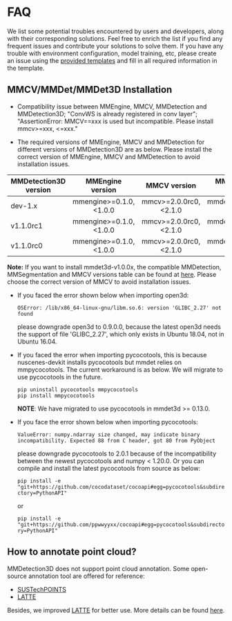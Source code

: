 # FAQ

We list some potential troubles encountered by users and developers, along with their corresponding solutions. Feel free to enrich the list if you find any frequent issues and contribute your solutions to solve them. If you have any trouble with environment configuration, model training, etc, please create an issue using the [provided templates](https://github.com/open-mmlab/mmdetection3d/blob/master/.github/ISSUE_TEMPLATE/error-report.md/) and fill in all required information in the template.

## MMCV/MMDet/MMDet3D Installation

- Compatibility issue between MMEngine, MMCV, MMDetection and MMDetection3D; "ConvWS is already registered in conv layer"; "AssertionError: MMCV==xxx is used but incompatible. Please install mmcv>=xxx, \<=xxx."

- The required versions of MMEngine, MMCV and MMDetection for different versions of MMDetection3D are as below. Please install the correct version of MMEngine, MMCV and MMDetection to avoid installation issues.

| MMDetection3D version |     MMEngine version     |      MMCV version       |   MMDetection version    |
| --------------------- | :----------------------: | :---------------------: | :----------------------: |
| dev-1.x               | mmengine>=0.1.0, \<1.0.0 | mmcv>=2.0.0rc0, \<2.1.0 | mmdet>=3.0.0rc0, \<3.1.0 |
| v1.1.0rc1             | mmengine>=0.1.0, \<1.0.0 | mmcv>=2.0.0rc0, \<2.1.0 | mmdet>=3.0.0rc0, \<3.1.0 |
| v1.1.0rc0             | mmengine>=0.1.0, \<1.0.0 | mmcv>=2.0.0rc0, \<2.1.0 | mmdet>=3.0.0rc0, \<3.1.0 |

**Note:** If you want to install mmdet3d-v1.0.0x, the compatible MMDetection, MMSegmentation and MMCV versions table can be found at [here](https://mmdetection3d.readthedocs.io/en/latest/faq.html#mmcv-mmdet-mmdet3d-installation). Please choose the correct version of MMCV to avoid installation issues.

- If you faced the error shown below when importing open3d:

  `OSError: /lib/x86_64-linux-gnu/libm.so.6: version 'GLIBC_2.27' not found`

  please downgrade open3d to 0.9.0.0, because the latest open3d needs the support of file 'GLIBC_2.27', which only exists in Ubuntu 18.04, not in Ubuntu 16.04.

- If you faced the error when importing pycocotools, this is because nuscenes-devkit installs pycocotools but mmdet relies on mmpycocotools. The current workaround is as below. We will migrate to use pycocotools in the future.

  ```shell
  pip uninstall pycocotools mmpycocotools
  pip install mmpycocotools
  ```

  **NOTE**: We have migrated to use pycocotools in mmdet3d >= 0.13.0.

- If you face the error shown below when importing pycocotools:

  `ValueError: numpy.ndarray size changed, may indicate binary incompatibility. Expected 88 from C header, got 80 from PyObject`

  please downgrade pycocotools to 2.0.1 because of the incompatibility between the newest pycocotools and numpy \< 1.20.0. Or you can compile and install the latest pycocotools from source as below:

  `pip install -e "git+https://github.com/cocodataset/cocoapi#egg=pycocotools&subdirectory=PythonAPI"`

  or

  `pip install -e "git+https://github.com/ppwwyyxx/cocoapi#egg=pycocotools&subdirectory=PythonAPI"`

## How to annotate point cloud?

MMDetection3D does not support point cloud annotation. Some open-source annotation tool are offered for reference:

- [SUSTechPOINTS](https://github.com/naurril/SUSTechPOINTS)
- [LATTE](https://github.com/bernwang/latte)

Besides, we improved [LATTE](https://github.com/bernwang/latte) for better use. More details can be found [here](https://arxiv.org/abs/2011.10174).
